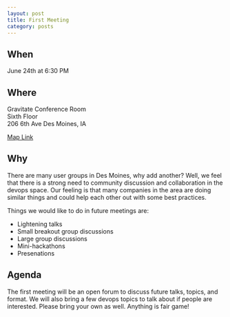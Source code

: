 ```yaml
---
layout: post
title: First Meeting
category: posts
---
```


## When

June 24th at 6:30 PM

## Where

Gravitate Conference Room<br />
Sixth Floor<br />
206 6th Ave Des Moines, IA

[Map Link](https://www.google.com/maps/place/206+6th+Ave,+Des+Moines,+IA+50309)

## Why

There are many user groups in Des Moines, why add another? Well, we feel that there is a strong
need to community discussion and collaboration in the devops space. Our feeling is that many
companies in the area are doing similar things and could help each other out with some best
practices.

Things we would like to do in future meetings are:

* Lightening talks
* Small breakout group discussions
* Large group discussions
* Mini-hackathons
* Presenations

## Agenda

The first meeting will be an open forum to discuss future talks, topics, and format.
We will also bring a few devops topics to talk about if people are interested.
Please bring your own as well. Anything is fair game!
